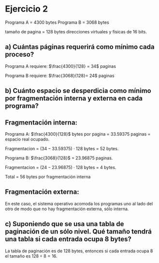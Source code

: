 # Ejercicio 2

Programa A = 4300 bytes
Programa B = 3068 bytes

tamaño de pagina = 128 bytes
direcciones virtuales y físicas de 16 bits.

## a) Cuántas páginas requerirá como mínimo cada proceso?
Programa A requiere:
$\frac{4300}{128} = 34$ paginas

Programa B requiere:
$\frac{3068}{128}= 24$ paginas

## b) Cuánto espacio se desperdicia como mínimo por fragmentación interna y externa en cada programa?

## Fragmentación interna:
Programa A:
$\frac{4300}{128}$ bytes por pagina = 33.59375 paginas = espacio real ocupado.

Fragmentacion = $(34-33.59375) \cdot 128$ bytes = 52 bytes.

Programa B:
$\frac{3068}{128}$ = 23.96875 paginas.

Fragmentacion = $(24-23.96875) \cdot 128$ bytes = 4 bytes.

Total = 56 bytes por fragmentación interna

## Fragmentación externa: 
En este caso, el sistema operativo acomoda los programas uno al lado del otro de modo que no hay fragmentación externa, sólo interna.


## c) Suponiendo que se usa una tabla de paginación de un sólo nivel. Qué tamaño tendrá una tabla si cada entrada ocupa 8 bytes?

La tabla de paginación es de 128 bytes, entonces si cada entrada ocupa 8 el tamaño es $128 \div 8 = 16$.
